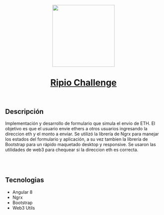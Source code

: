 <h1 align="center">
  <br>
  <img src="https://cryptologos.cc/logos/ripio-credit-network-rcn-logo.png" width="200">
  <br><br>
  <a href="https://martinbobbio.github.io/frontend-ethform">
    Ripio Challenge
  </a>
  <br><br>
</h1>


## Descripción

Implementación y desarrollo de formulario que simula el envio de ETH.
El objetivo es que el usuario envie ethers a otros usuarios ingresando la direccion eth y el monto a enviar.
Se utilizó la librería de Ngrx para manejar los estados del formulario y aplicación, a su vez tambien la librería de Bootstrap para un rápido maquetado desktop y responsive. Se usaron las utilidades de web3 para chequear si la direccion eth es correcta.

<br><br>

## Tecnologias
<ul>
  <li>Angular 8</li>
  <li>Ngrx</li>
  <li>Bootstrap</li>
  <li>Web3 Utils</li>
</ul>
<br>

